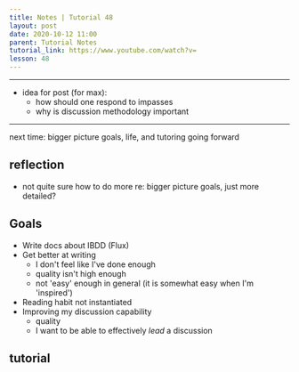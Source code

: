 ```yaml
---
title: Notes | Tutorial 48
layout: post
date: 2020-10-12 11:00
parent: Tutorial Notes
tutorial_link: https://www.youtube.com/watch?v=
lesson: 48
---
```


----

- idea for post (for max):
  - how should one respond to impasses
  - why is discussion methodology important

----

next time: bigger picture goals, life, and tutoring going forward

## reflection

- not quite sure how to do more re: bigger picture goals, just more detailed?

## Goals

- Write docs about IBDD (Flux)
- Get better at writing
  - I don't feel like I've done enough
  - quality isn't high enough
  - not 'easy' enough in general (it is somewhat easy when I'm 'inspired')
- Reading habit not instantiated
- Improving my discussion capability
  - quality
  - I want to be able to effectively *lead* a discussion

## tutorial

